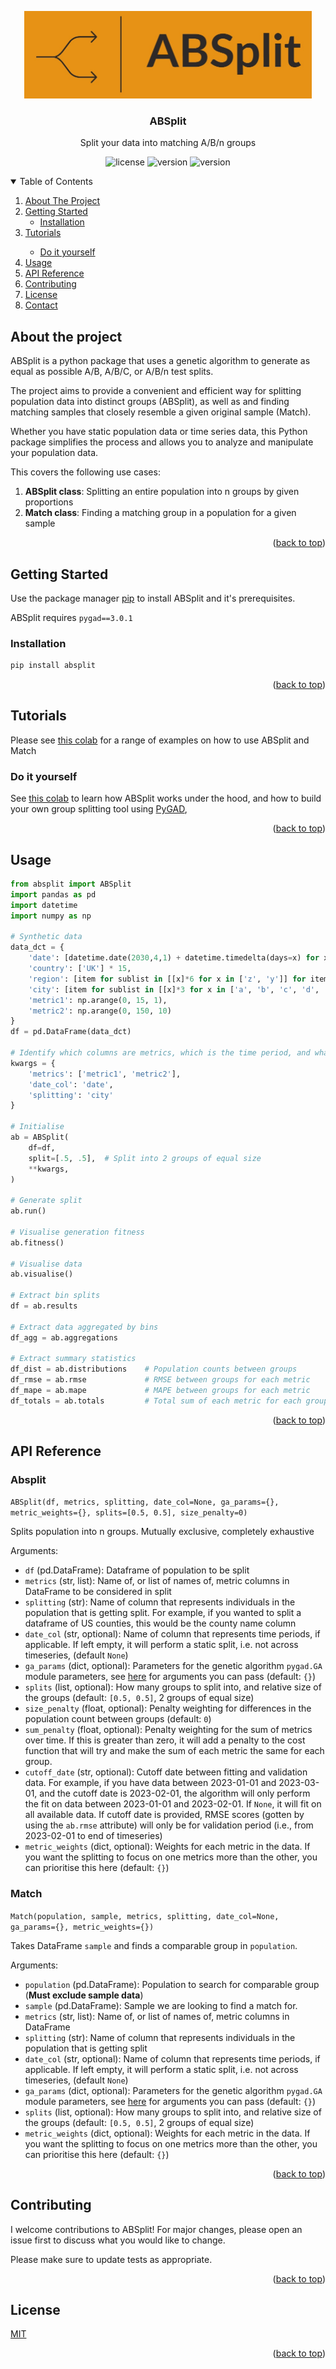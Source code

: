 <a name="readme-top"></a>

<div align="center">
<img src="https://raw.githubusercontent.com/cormac-rynne/absplit/main/images/logo.jpeg" width="460" height="140">
<h3><strong>ABSplit</strong></h3>
Split your data into matching A/B/n groups

![license](https://img.shields.io/badge/License-MIT-blue.svg)
![version](https://img.shields.io/badge/version-1.4.0-blue.svg)
![version](https://img.shields.io/badge/python-3-orange.svg)

</div>

<details open>
  <summary>Table of Contents</summary>
  <ol>
    <li>
      <a href="#about-the-project">About The Project</a>
    </li>
    <li>
      <a href="#getting-started">Getting Started</a>
      <ul>
        <li><a href="#installation">Installation</a></li>
      </ul>
    </li>
    <li><a href="#tutorial">Tutorials</a></li>
    <ul>
        <li><a href="#do-it-yourself">Do it yourself</a></li>
    </ul>
    <li><a href="#usage">Usage</a></li>
    <li><a href="#api-reference">API Reference</a></li>
    <li><a href="#contributing">Contributing</a></li>
    <li><a href="#license">License</a></li>
    <li><a href="#contact">Contact</a></li>
  </ol>
</details>

## About the project
ABSplit is a python package that uses a genetic algorithm to generate as equal as possible A/B, A/B/C, or A/B/n test splits.

The project aims to provide a convenient and efficient way for splitting population data into distinct 
groups (ABSplit), as well as and finding matching samples that closely resemble a given original sample (Match).


Whether you have static population data or time series data, this Python package simplifies the process and allows you to 
analyze and manipulate your population data.

This covers the following use cases:
1. **ABSplit class**: Splitting an entire population into n groups by given proportions
2. **Match class**: Finding a matching group in a population for a given sample

<p align="right">(<a href="#readme-top">back to top</a>)</p>

## Getting Started
Use the package manager [pip](https://pip.pypa.io/en/stable/) to install ABSplit and it's prerequisites.

ABSplit requires `pygad==3.0.1`

### Installation

```bash
pip install absplit
```

<p align="right">(<a href="#readme-top">back to top</a>)</p>

## Tutorials
Please see [this colab](https://colab.research.google.com/drive/1gL7dxDJrtVoO5m1mSUWutdr7yas7sZwI?usp=sharing) for 
a range of examples on how to use ABSplit and Match

### Do it yourself
See [this colab](https://colab.research.google.com/drive/1SlCNnOtN4WCDTSJHsFrZtI7gKcXEl8-C?usp=sharing) to learn how 
ABSplit works under the hood, and how to build your own group splitting tool using 
[PyGAD](https://pypi.org/project/pygad/),


<p align="right">(<a href="#readme-top">back to top</a>)</p>

## Usage

```python
from absplit import ABSplit
import pandas as pd
import datetime
import numpy as np

# Synthetic data
data_dct = {
    'date': [datetime.date(2030,4,1) + datetime.timedelta(days=x) for x in range(3)]*5,
    'country': ['UK'] * 15,
    'region': [item for sublist in [[x]*6 for x in ['z', 'y']] for item in sublist] + ['x']*3,
    'city': [item for sublist in [[x]*3 for x in ['a', 'b', 'c', 'd', 'e']] for item in sublist],
    'metric1': np.arange(0, 15, 1),
    'metric2': np.arange(0, 150, 10)
}
df = pd.DataFrame(data_dct)

# Identify which columns are metrics, which is the time period, and what to split on
kwargs = {
    'metrics': ['metric1', 'metric2'],
    'date_col': 'date',
    'splitting': 'city'
}

# Initialise
ab = ABSplit(
    df=df,
    split=[.5, .5],  # Split into 2 groups of equal size
    **kwargs,
)

# Generate split
ab.run()

# Visualise generation fitness
ab.fitness()

# Visualise data
ab.visualise()

# Extract bin splits
df = ab.results

# Extract data aggregated by bins
df_agg = ab.aggregations

# Extract summary statistics
df_dist = ab.distributions    # Population counts between groups
df_rmse = ab.rmse             # RMSE between groups for each metric
df_mape = ab.mape             # MAPE between groups for each metric
df_totals = ab.totals         # Total sum of each metric for each group

```
<p align="right">(<a href="#readme-top">back to top</a>)</p>

## API Reference
### Absplit 
`ABSplit(df, metrics, splitting, date_col=None, ga_params={}, metric_weights={}, splits=[0.5, 0.5], size_penalty=0)`

Splits population into n groups. Mutually exclusive, completely exhaustive

Arguments:
* `df` (pd.DataFrame): Dataframe of population to be split
* `metrics` (str, list): Name of, or list of names of, metric columns in DataFrame to be considered in split
* `splitting` (str): Name of column that represents individuals in the population that is getting split. For example, if 
you wanted to split a dataframe of US counties, this would be the county name column
* `date_col` (str, optional): Name of column that represents time periods, if applicable. If left empty, it will
perform a static split, i.e. not across timeseries, (default `None`)
* `ga_params` (dict, optional): Parameters for the genetic algorithm `pygad.GA` module parameters, see 
[here](https://pygad.readthedocs.io/en/latest/README_pygad_ReadTheDocs.html#pygad-ga-class) for arguments you can pass
(default: `{}`)
* `splits` (list, optional): How many groups to split into, and relative size of the groups (default: `[0.5, 0.5]`,
2 groups of equal size)
* `size_penalty` (float, optional): Penalty weighting for differences in the population count between groups 
(default: `0`)
* `sum_penalty` (float, optional): Penalty weighting for the sum of metrics over time. If this is greater than zero,
it will add a penalty to the cost function that will try and make the sum of each metric the same for each group.
* `cutoff_date` (str, optional): Cutoff date between fitting and validation data. For example, if you have data between 
2023-01-01 and 2023-03-01, and the cutoff date is 2023-02-01, the algorithm will only perform the fit on data between 
2023-01-01 and 2023-02-01. If `None`, it will fit on all available data. If cutoff date is provided, RMSE scores
  (gotten by using the `ab.rmse` attribute) will only be for validation period (i.e., from 2023-02-01 to end of 
timeseries)
* `metric_weights` (dict, optional): Weights for each metric in the data. If you want the splitting to focus on 
one metrics more than the other, you can prioritise this here (default: `{}`)


### Match 
`Match(population, sample, metrics, splitting, date_col=None, ga_params={}, metric_weights={})`

Takes DataFrame `sample` and finds a comparable group in `population`.

Arguments:
* `population` (pd.DataFrame): Population to search  for comparable group (**Must exclude sample data**)
* `sample` (pd.DataFrame): Sample we are looking to find a match for.
* `metrics` (str, list): Name of, or list of names of, metric columns in DataFrame
* `splitting` (str): Name of column that represents individuals in the population that is getting split
* `date_col` (str, optional): Name of column that represents time periods, if applicable. If left empty, it will
perform a static split, i.e. not across timeseries, (default `None`)
* `ga_params` (dict, optional): Parameters for the genetic algorithm `pygad.GA` module parameters, see 
[here](https://pygad.readthedocs.io/en/latest/README_pygad_ReadTheDocs.html#pygad-ga-class) for arguments you can pass
(default: `{}`)
* `splits` (list, optional): How many groups to split into, and relative size of the groups (default: `[0.5, 0.5]`,
2 groups of equal size)
* `metric_weights` (dict, optional): Weights for each metric in the data. If you want the splitting to focus on 
one metrics more than the other, you can prioritise this here (default: `{}`)
<p align="right">(<a href="#readme-top">back to top</a>)</p>

## Contributing

I welcome contributions to ABSplit! For major changes, please open an issue first
to discuss what you would like to change.

Please make sure to update tests as appropriate.

<p align="right">(<a href="#readme-top">back to top</a>)</p>

## License

[MIT](https://choosealicense.com/licenses/mit/)

<p align="right">(<a href="#readme-top">back to top</a>)</p>